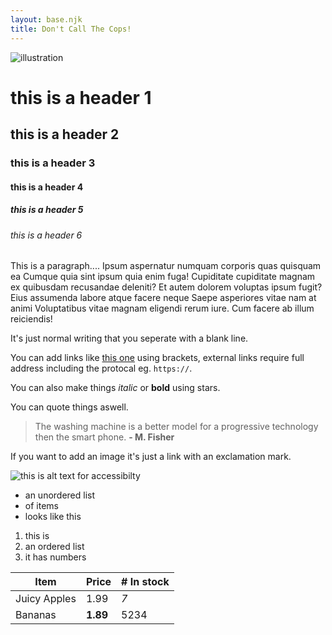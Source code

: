 ```yaml
---
layout: base.njk
title: Don't Call The Cops!
---
```


![illustration](/img/phone.png)

# this is a header 1

## this is a header 2

### this is a header 3

#### this is a header 4

##### this is a header 5

###### this is a header 6

This is a paragraph.... Ipsum aspernatur numquam corporis quas quisquam ea Cumque quia sint ipsum quia enim fuga! Cupiditate cupiditate magnam ex quibusdam recusandae deleniti? Et autem dolorem voluptas ipsum fugit? Eius assumenda labore atque facere neque Saepe asperiores vitae nam at animi Voluptatibus vitae magnam eligendi rerum iure. Cum facere ab illum reiciendis!

It's just normal writing that you seperate with a blank line.

You can add links like [this one](https://www.duckduckgo.com) using brackets, external links require full address including the protocal eg. `https://`.

You can also make things _italic_ or **bold** using stars.

You can quote things aswell.

> The washing machine is a better model for a progressive technology then the smart phone. **- M. Fisher**

If you want to add an image it's just a link with an exclamation mark.

![this is alt text for accessibilty](https://i.redd.it/ko82pi0jcwk71.jpg)

- an unordered list
- of items
- looks like this

1. this is
1. an ordered list
1. it has numbers

| Item         | Price    | # In stock |
| ------------ | -------- | ---------- |
| Juicy Apples | 1.99     | _7_        |
| Bananas      | **1.89** | 5234       |
